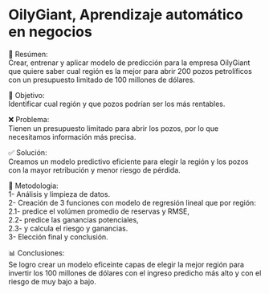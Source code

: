 # OilyGiant, Aprendizaje automático en negocios

📖 Resúmen:  
  Crear, entrenar y aplicar modelo de predicción para la empresa OilyGiant que quiere saber cual región es la mejor para abrir 200 pozos petrolíficos con un presupuesto limitado de 100 millones de dólares.



🎯 Objetivo:  
  Identificar cual región y que pozos podrían ser los más rentables.

❌ Problema:  
  Tienen un presupuesto limitado para abrir los pozos, por lo que necesitamos información más precisa.

✅ Solución:  
  Creamos un modelo predictivo eficiente para elegir la región y los pozos con la mayor retribución y menor riesgo de pérdida.

🔢 Metodologia:  
  1- Análisis y limpieza de datos.  
  2- Creación de 3 funciones con modelo de regresión lineal que por región:  
      2.1- predice el volúmen promedio de reservas y RMSE,  
      2.2- predice las ganancias potenciales,  
      2.3- y calcula el riesgo y ganancias.  
  3- Elección final y conclusión.

📊 Conclusiones:  
  Se logro crear un modelo eficeinte capas de elegir la mejor región para invertir los 100 millones de dólares con el ingreso predicho más alto y con el riesgo de muy bajo a bajo.
